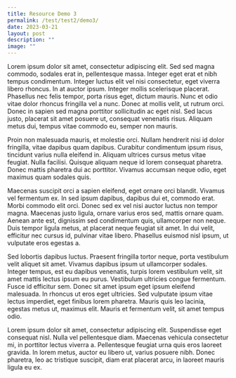 ```yaml
---
title: Resource Demo 3
permalink: /test/test2/demo3/
date: 2023-03-21
layout: post
description: ""
image: ""
---
```


Lorem ipsum dolor sit amet, consectetur adipiscing elit. Sed sed magna commodo, sodales erat in, pellentesque massa. Integer eget erat et nibh tempus condimentum. Integer luctus elit vel nisi consectetur, eget viverra libero rhoncus. In at auctor ipsum. Integer mollis scelerisque placerat. Phasellus nec felis tempor, porta risus eget, dictum mauris. Nunc et odio vitae dolor rhoncus fringilla vel a nunc. Donec at mollis velit, ut rutrum orci. Donec in sapien sed magna porttitor sollicitudin ac eget nisl. Sed lacus justo, placerat sit amet posuere ut, consequat venenatis risus. Aliquam metus dui, tempus vitae commodo eu, semper non mauris.

Proin non malesuada mauris, et molestie orci. Nullam hendrerit nisi id dolor fringilla, vitae dapibus quam dapibus. Curabitur condimentum ipsum risus, tincidunt varius nulla eleifend in. Aliquam ultrices cursus metus vitae feugiat. Nulla facilisi. Quisque aliquam neque id lorem consequat pharetra. Donec mattis pharetra dui ac porttitor. Vivamus accumsan neque odio, eget maximus quam sodales quis.

Maecenas suscipit orci a sapien eleifend, eget ornare orci blandit. Vivamus vel fermentum ex. In sed ipsum dapibus, dapibus dui et, commodo erat. Morbi commodo elit orci. Donec sed ex vel nisi auctor luctus non tempor magna. Maecenas justo ligula, ornare varius eros sed, mattis ornare quam. Aenean ante est, dignissim sed condimentum quis, ullamcorper non neque. Duis tempor ligula metus, at placerat neque feugiat sit amet. In dui velit, efficitur nec cursus id, pulvinar vitae libero. Phasellus euismod nisl ipsum, ut vulputate eros egestas a.

Sed lobortis dapibus luctus. Praesent fringilla tortor neque, porta vestibulum velit aliquet sit amet. Vivamus dapibus ipsum ut ullamcorper sodales. Integer tempus, est eu dapibus venenatis, turpis lorem vestibulum velit, sit amet mattis lectus ipsum eu purus. Vestibulum ultricies congue fermentum. Fusce id efficitur sem. Donec sit amet ipsum eget ipsum eleifend malesuada. In rhoncus ut eros eget ultricies. Sed vulputate ipsum vitae lectus imperdiet, eget finibus lorem pharetra. Mauris quis leo lacinia, egestas metus ut, maximus elit. Mauris et fermentum velit, sit amet tempus odio.

Lorem ipsum dolor sit amet, consectetur adipiscing elit. Suspendisse eget consequat nisl. Nulla vel pellentesque diam. Maecenas vehicula consectetur mi, in porttitor lectus viverra a. Pellentesque feugiat urna quis eros laoreet gravida. In lorem metus, auctor eu libero ut, varius posuere nibh. Donec pharetra, leo ac tristique suscipit, diam erat placerat arcu, in laoreet mauris ligula eu ex.